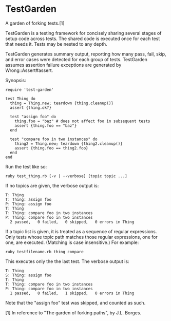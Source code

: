 TestGarden
==========

A garden of forking tests.[1]

TestGarden is a testing framework for concisely sharing several stages of
setup code across tests. The shared code is executed once for each test
that needs it. Tests may be nested to any depth.

TestGarden generates summary output, reporting how many pass, fail, skip,
and error cases were detected for each group of tests. TestGarden assumes
assertion failure exceptions are generated by Wrong::Assert#assert.

Synopsis:

    require 'test-garden'

    test Thing do
      thing = Thing.new; teardown {thing.cleanup()}
      assert {thing.ok?}

      test "assign foo" do
        thing.foo = "baz" # does not affect foo in subsequent tests
        assert {thing.foo == "baz"}
      end

      test "compare foo in two instances" do
        thing2 = Thing.new; teardown {thing2.cleanup()}
        assert {thing.foo == thing2.foo}
      end
    end

Run the test like so:

    ruby test_thing.rb [-v | --verbose] [topic topic ...]

If no topics are given, the verbose output is:

    T: Thing
    T: Thing: assign foo
    P: Thing: assign foo
    T: Thing
    T: Thing: compare foo in two instances
    P: Thing: compare foo in two instances
      2 passed,   0 failed,   0 skipped,   0 errors in Thing

If a topic list is given, it is treated as a sequence of regular expressions.
Only tests whose topic path matches those regular expressions, one for one,
are executed. (Matching is case insensitive.) For example:

    ruby testfilename.rb thing compare

This executes only the the last test. The verbose output is:

    T: Thing
    S: Thing: assign foo
    T: Thing
    T: Thing: compare foo in two instances
    P: Thing: compare foo in two instances
      1 passed,   0 failed,   1 skipped,   0 errors in Thing

Note that the "assign foo" test was skipped, and counted as such.

[1] In reference to "The garden of forking paths", by J.L. Borges.

